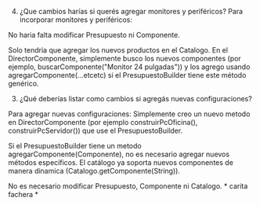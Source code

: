 4. ¿Que cambios harías si querés agregar monitores y periféricos?
Para incorporar monitores y periféricos:

No haria falta modificar Presupuesto ni Componente.

Solo tendria que agregar los nuevos productos en el Catalogo.
En el DirectorComponente, simplemente busco los nuevos componentes (por ejemplo, buscarComponente("Monitor 24 pulgadas")) y los agrego usando agregarComponente(...etcetc) si el PresupuestoBuilder tiene este método genérico.

3. ¿Qué deberías listar como cambios si agregás nuevas configuraciones?

Para agregar nuevas configuraciones:
Simplemente creo un nuevo metodo en DirectorComponente (por ejemplo construirPcOficina(), construirPcServidor()) que use el PresupuestoBuilder.

Si el PresupuestoBuilder tiene un metodo agregarComponente(Componente), no es necesario agregar nuevos métodos específicos.
El catálogo ya soporta nuevos componentes de manera dinamica (Catalogo.getComponente(String)).

No es necesario modificar Presupuesto, Componente ni Catalogo. * carita fachera *
